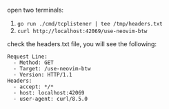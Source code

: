 open two terminals:

1. `go run ./cmd/tcplistener | tee /tmp/headers.txt`
2. `curl http://localhost:42069/use-neovim-btw`

check the headers.txt file, you will see the following:

```
Request Line:
  - Method: GET
  - Target: /use-neovim-btw
  - Version: HTTP/1.1
Headers:
  - accept: */*
  - host: localhost:42069
  - user-agent: curl/8.5.0
```
